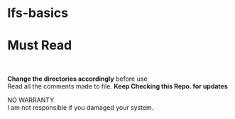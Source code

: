 # lfs-basics
<h1>Must Read</h1> <br>

<strong>Change the directories accordingly</strong> before use <br>
Read all the comments made to file.
<strong>Keep Checking this Repo. for updates</strong> <br>

NO WARRANTY <br>
I am not responsible if you damaged your system. <br>
